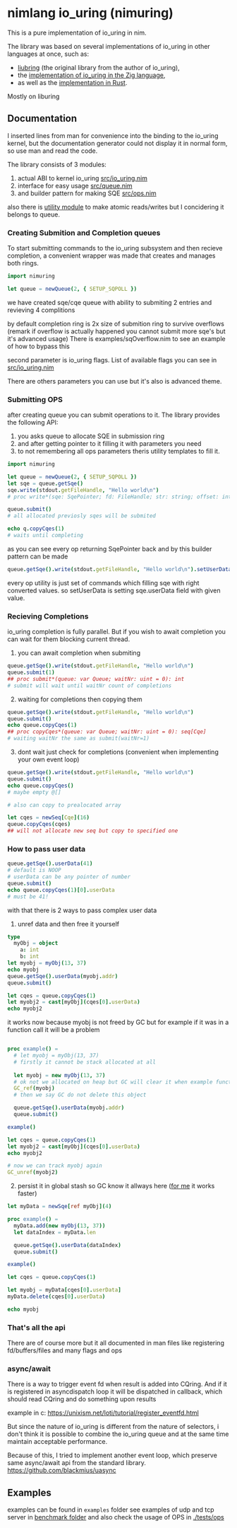 # nimlang io_uring (nimuring)

This is a pure implementation of io_uring in nim.

The library was based on several implementations of io_uring in other languages at once,
such as:
* [liubring](https://github.com/axboe/liburing) (the original library from the author of io_uring),
* the [implementation of io_uring in the Zig language](https://github.com/ziglang/zig/blob/master/lib/std/os/linux/io_uring.zig),
* as well as the [implementation in Rust](https://docs.rs/io-uring/latest/io_uring/index.html).

Mostly on liburing

## Documentation

I inserted lines from man for convenience into the binding to the io_uring kernel, but the documentation generator could not display it in normal form, so use man and read the code.

The library consists of 3 modules:
1. actual ABI to kernel io_uring [src/io_uring.nim](./src/nimuring/io_uring.nim)
2. interface for easy usage [src/queue.nim](./src/nimuring/queue.nim)
3. and builder pattern for making SQE [src/ops.nim](./src/nimuring/ops.nim)

also there is [utility module](./src/nimuring/barrier.nim) to make atomic reads/writes but I concidering it belongs to queue.

### Creating Submition and Completion queues

To start submitting commands to the io_uring subsystem and then recieve completion, a convenient wrapper was made that creates and manages both rings.

``` nim
import nimuring

let queue = newQueue(2, { SETUP_SQPOLL })
```

we have created sqe/cqe queue with ability to submiting 2 entries
and revieving 4 complitions

by default completion ring is 2x size of submition ring to survive overflows
(remark if overflow is actually happened you cannot submit more sqe's but it's advanced usage)
There is examples/sqOverflow.nim to see an example of how to bypass this

second parameter is io_uring flags. List of available flags you can see in [src/io_uring.nim](./src/nimuring/io_uring.nim)

There are others parameters you can use but it's also is advanced theme.

### Submitting OPS

after creating queue you can submit operations to it. The library provides the following API:
1. you asks queue to allocate SQE in submission ring
2. and after getting pointer to it filling it with parameters you need
3. to not remembering all ops parameters theris utility templates to fill it.

``` nim
import nimuring

let queue = newQueue(2, { SETUP_SQPOLL })
let sqe = queue.getSqe()
sqe.write(stdout.getFileHandle, "Hello world\n")
# proc write*(sqe: SqePointer; fd: FileHandle; str: string; offset: int = 0): SqePointer

queue.submit()
# all allocated previosly sqes will be submited

echo q.copyCqes(1)
# waits until completing
```

as you can see every op returning SqePointer back and by this builder pattern can be made

``` nim
queue.getSqe().write(stdout.getFileHandle, "Hello world\n").setUserData(0)
```

every op utility is just set of commands which filling sqe with right converted values.
so setUserData is setting sqe.userData field with given value.


### Recieving Completions

io_uring completion is fully parallel. But if you wish to await completion you can wait for them blocking current thread.

1. you can await completion when submiting
``` nim
queue.getSqe().write(stdout.getFileHandle, "Hello world\n")
queue.submit(1)
## proc submit*(queue: var Queue; waitNr: uint = 0): int
# submit will wait until waitNr count of completions
```

2. waiting for completions then copying them
``` nim
queue.getSqe().write(stdout.getFileHandle, "Hello world\n")
queue.submit()
echo queue.copyCqes(1)
## proc copyCqes*(queue: var Queue; waitNr: uint = 0): seq[Cqe]
# waiting waitNr the same as submit(waitNr=1)
```

3. dont wait just check for completions (convenient when implementing your own event loop)
``` nim
queue.getSqe().write(stdout.getFileHandle, "Hello world\n")
queue.submit()
echo queue.copyCqes()
# maybe empty @[]

# also can copy to prealocated array

let cqes = newSeq[Cqe](16)
queue.copyCqes(cqes)
## will not allocate new seq but copy to specified one
```

### How to pass user data

``` nim
queue.getSqe().userData(41)
# default is NOOP
# userData can be any pointer of number
queue.submit()
echo queue.copyCqes(1)[0].userData
# must be 41!
```

with that there is 2 ways to pass complex user data

1. unref data and then free it yourself

``` nim
type
  myObj = object
    a: int
    b: int
let myobj = myObj(13, 37)
echo myobj
queue.getSqe().userData(myobj.addr)
queue.submit()

let cqes = queue.copyCqes(1)
let myobj2 = cast[myObj](cqes[0].userData)
echo myobj2
```

it works now because myobj is not freed by GC but for example if it was in a function call it will be a problem

``` nim

proc example() =
  # let myobj = myObj(13, 37)
  # firstly it cannot be stack allocated at all
  
  let myobj = new myObj(13, 37)
  # ok not we allocated on heap but GC will clear it when example function is returned
  GC_ref(myobj)
  # then we say GC do not delete this object

  queue.getSqe().userData(myobj.addr)
  queue.submit()

example()

let cqes = queue.copyCqes(1)
let myobj2 = cast[myObj](cqes[0].userData)
echo myobj2

# now we can track myobj again
GC_unref(myobj2)
```


2. persist it in global stash so GC know it allways here ([for me](https://github.com/blackmius/uasync/blob/04bad3bce5bde9c7a48ae730b1c4b83e45592c32/src/uasync.nim#L12) it works faster)

``` nim
let myData = newSqe[ref myObj](4)

proc example() =
  myData.add(new myObj(13, 37))
  let dataIndex = myData.len

  queue.getSqe().userData(dataIndex)
  queue.submit()

example()

let cqes = queue.copyCqes(1)

let myobj = myData[cqes[0].userData]
myData.delete(cqes[0].userData)

echo myobj
```


### That's all the api

There are of course more but it all documented in man files like registering fd/buffers/files
and many flags and ops

### async/await

There is a way to trigger event fd when result is added into CQring. And if it is registered in asyncdispatch loop it will be dispatched in callback, which should read CQring and do something upon results

example in c: https://unixism.net/loti/tutorial/register_eventfd.html

But since the nature of io_uring is different from the nature of selectors, i don't think it is possible to combine the io_uring queue and at the same time maintain acceptable performance.

Because of this, I tried to implement another event loop, which preserve same async/await api from the standard library.
https://github.com/blackmius/uasync

## Examples

examples can be found in `examples` folder
see examples of udp and tcp server in [benchmark folder](./benchmark/)
and also check the usage of OPS in [./tests/ops](./tests/ops/)
